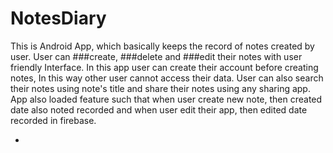 # NotesDiary

This is Android App, which basically keeps the record of notes created by user.
User can ###create, ###delete and ###edit their notes with user friendly Interface. 
In this app user can create their account before creating notes, In this way other user cannot access their data.
User can also search their notes using note's title and share their notes using any sharing app.
App also loaded feature such that when user create new note, then created date also noted recorded and when user edit their app, then edited date recorded in firebase.

* 
